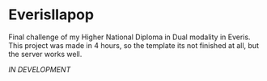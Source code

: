# Everisllapop

Final challenge of my Higher National Diploma in Dual modality in Everis. This project was made in 4 hours, so the template its not finished at all, but the server works well.

*IN DEVELOPMENT*